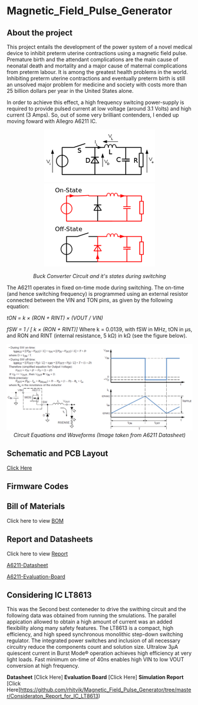 # Magnetic_Field_Pulse_Generator

## About the project
This project entails the development of the power system of a novel medical device to inhibit preterm uterine contractions using a magnetic field pulse. Premature birth and the attendant complications are the main cause of neonatal death and mortality and a major cause of maternal complications from preterm labour. It is among the greatest health problems in the world. Inhibiting preterm uterine contractions and eventually preterm birth is still an unsolved major problem for medicine and society with costs more than 25 billion dollars per year in the United States alone. 

In order to achieve this effect, a high frequency switcing power-supply is required to provide pulsed current at low voltage (around 3.1 Volts) and high current (3 Amps). So, out of some very brilliant contenders, I ended up moving foward with Allegro A6211 IC.
<div align="center"> 

![](https://github.com/rhitvik/Magnetic_Field_Pulse_Generator/blob/master/Images_and_Screenshots/Buck_converter.png) ![](https://github.com/rhitvik/Magnetic_Field_Pulse_Generator/blob/master/Images_and_Screenshots/Buck_converter_states.png)

*Buck Converter Circuit and it's states during switching*
<div align="left"> 

The A6211 operates in fixed on-time mode during switching. The on-time (and hence switching frequency) is programmed using an external resistor connected between the VIN and TON pins, as given by the following equation:

*tON = k × (RON + RINT) × (VOUT / VIN)*

*fSW = 1 / [ k × (RON + RINT)]*
Where k = 0.0139, with fSW in MHz, tON in μs, and RON and
RINT (internal resistance, 5 kΩ) in kΩ (see the figure below).
<div align="center"> 

![Circuit Equations and Waveforms](https://github.com/rhitvik/Magnetic_Field_Pulse_Generator/blob/master/Images_and_Screenshots/CircuitEquations_and_Waveforms.png)
*Circuit Equations and Waveforms (Image taken from A6211 Datasheet)*
<div align="left"> 

## Schematic and PCB Layout
[Click Here](https://github.com/rhitvik/Magnetic_Field_Pulse_Generator/tree/master/Schematic%26PCB_layout)
## Firmware Codes

## Bill of Materials
Click here to view [BOM](https://github.com/rhitvik/Magnetic_Field_Pulse_Generator/tree/master/Bill_of_materials)

## Report and Datasheets
Click here to view [Report](https://github.com/rhitvik/Magnetic_Field_Pulse_Generator/blob/master/Report_and_Datasheets/MPPI_Report.pdf)

[A6211-Datasheet](https://github.com/rhitvik/Magnetic_Field_Pulse_Generator/blob/master/Report_and_Datasheets/A6211-Datasheet.pdf)

[A6211-Evaluation-Board](https://github.com/rhitvik/Magnetic_Field_Pulse_Generator/blob/master/Report_and_Datasheets/A6211-Evaluation-Board.pdf)

## Considering IC LT8613
This was the Second best conteneder to drive the swithing circuit and the following data was obtained from running the smulations. The parallel appication allowed to obtain a high amount of current was an added flexibility along many safety features. 
The LT8613 is a compact, high efficiency, and high speed synchronous monolithic step-down switching regulator. The integrated power switches and inclusion of all necessary circuitry reduce the components count and solution size. Ultralow 3μA quiescent current in Burst Mode® operation achieves high efficiency at very light loads. Fast minimum on-time of 40ns enables high VIN to low VOUT conversion at high frequency.

**Datasheet** [Click Here]
**Evaluation Board** [Click Here]
**Simulation Report** [Click Here]https://github.com/rhitvik/Magnetic_Field_Pulse_Generator/tree/master/Consideraton_Report_for_IC_LT8613)

## 